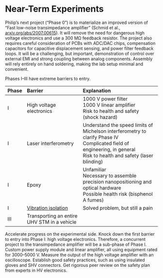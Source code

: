 # Near-Term Experiments

Philip’s next project (“Phase 0”) is to materialize an improved version of “Fast low-noise transimpedance amplifier” (Schmid et al., [arxiv.org/abs/2007.00615](https://arxiv.org/abs/2007.00615)). It will remove the need for dangerous high voltage electronics and use a 300 MΩ feedback resistor. The project also requires careful consideration of PCBs with ADC/DAC chips, compensation capacitors for capacitive displacement sensing, and power filter feedback loops. It will be a challenging, but important, demonstration of control over external EMI and strong coupling between analog components. Assembly will rely entirely on hand soldering, making the lab setup minimal and convenient.

Phases I&ndash;III have extreme barriers to entry.

| Phase | Barrier | Explanation |
| :---- | :------ | :---------- |
| I     | High voltage electronics | 1000 V power filter<br>1000 V linear amplifier<br>Risk to health and safety (shock hazard) |
| I     | Laser interferometry | Understand the speed limits of Michelson interferometry to clarify Phase IV<br>Complicated field of engineering, in general<br>Risk to health and safety (laser blinding) |
| I     | Epoxy | Unfamiliar<br>Necessary to assemble precision nanopositioning and optical hardware<br>Possible health risk (bisphenol A fumes) |
| I     | [Vibration isolation](https://gist.github.com/philipturner/a365d72c1ba5c4eedf1c331bb21d586d) | Solved problem, but still a pain |
| III   | Transporting an entire UHV STM in a vehicle |

Accelerate progress on the experimental side. Knock down the first barrier to entry into Phase I: high voltage electronics. Therefore, a concurrent project to the transimpedance amplifier will be a sub-phase of Phase I. Custom power supply module and linear amplifier, all using equipment rated for 3000&ndash;5000 V. Measure the output of the high voltage amplifier with an oscilloscope. Establish good safety practices, such as using insulated gloves and SHV connectors. Get rigorous peer review on the safety plan from experts in HV electronics.